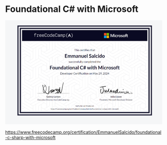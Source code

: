 # Foundational C# with Microsoft

![Foundational C# with Microsoft](www.freecodecamp.org_certification_EmmanuelSalcido_foundational-c-sharp-with-microsoft.png)

https://www.freecodecamp.org/certification/EmmanuelSalcido/foundational-c-sharp-with-microsoft
